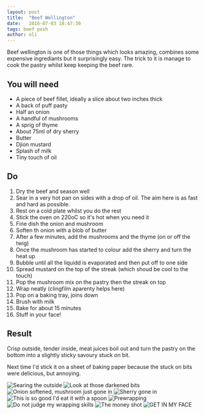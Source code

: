 ```yaml
---
layout: post
title:  "Beef Wellington"
date:   2016-07-03 18:47:30
tags: beef posh
author: oli
---
```


Beef wellington is one of those things which looks amazing, combines some expensive ingrediants but it surprisingly easy.  The trick to it is manage to cook the pastry whilst keep keeping the beef rare.  

## You will need

* A piece of beef fillet, ideally a slice about two inches thick
* A back of puff pasty
* Half an onion
* A handful of mushrooms
* A sprig of thyme
* About 75ml of dry sherry
* Butter
* Djion mustard
* Splash of milk
* Tiny touch of oil



## Do

1. Dry the beef and season well
2. Sear in a very hot pan on sides with a drop of oil.  The aim here is as fast and hard as possible.
3. Rest on a cold plate whilst you do the rest
4. Stick the oven on 220oC so it's hot when you need it
5. Fine dish the onion and mushroom
6. Soften th onion with a blob of butter
7. After a few minutes, add the mushrooms and the thyme (on or off the twig)
8. Once the mushroom has started to colour add the sherry and turn the heat up
9. Bubble until all the liquidd is evaporated and then put off to one side
10. Spread mustard on the top of the streak (which shoud be cool to the touch) 
11. Pop the mushroom mix on the pastry then the streak on top
12. Wrap neatly (clingfilm aparenty helps here)
13. Pop on a baking tray, joins down
14. Brush with milk
15. Bake for about 15 minutes
16. Stuff in your face!


## Result

Crisp outside, tender inside, meat juices boil out and turn the pastry on the bottom into a slightly sticky savoury stuck on bit.

Next time I'd stick it on a sheet of baking paper because the stuck on bits were delicious, but annoying.

![Searing the outside](/images/blog/beef-wellington/beef-wellington-01.jpg)
![Look at those darkened bits](/images/blog/beef-wellington/beef-wellington-02.jpg)
![Onion softened, mushroom just gone in](/images/blog/beef-wellington/beef-wellington-03.jpg)
![Sherry gone in](/images/blog/beef-wellington/beef-wellington-04.jpg)
![This is so good I'd eat it with a spoon](/images/blog/beef-wellington/beef-wellington-05.jpg)
![Prewrapping](/images/blog/beef-wellington/beef-wellington-06.jpg)
![Do not judge my wrapping skills](/images/blog/beef-wellington/beef-wellington-07.jpg)
![The money shot](/images/blog/beef-wellington/beef-wellington-08.jpg)
![GET IN MY FACE](/images/blog/beef-wellington/beef-wellington-09.jpg)